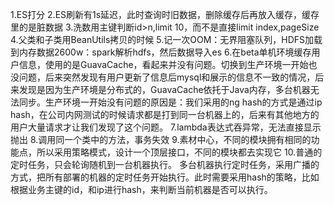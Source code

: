 1.ES打分
2.ES刷新有1s延迟，此时查询时旧数据，删除缓存后再放入缓存，缓存里的是脏数据
3.洗数用主键判断id>n,limit 10，而不是直接limit index,pageSize
4.父类和子类用BeanUtils拷贝的时候
5.记一次OOM：无界阻塞队列，HDFS加载到内存数据2600w：spark解析hdfs，然后数据导入es
6.在beta单机环境缓存用户信息，使用的是GuavaCache，看起来并没有问题。切换到生产环境一开始也没问题，后来突然发现有用户更新了信息后mysql和展示的信息不一致的情况，后来发现是因为生产环境是分布式的，GuavaCache依托于Java内存，多台机器无法同步。生产环境一开始没有问题的原因是：我们采用的ng hash的方式是通过ip hash，在公司内网测试的时候请求都是打到同一台机器上的，后来有其他地方的用户大量请求才让我们发现了这个问题。
7.lambda表达式吞异常，无法直接显示抛出
8.调用同一个类中的方法，事务失效
9.素材中心，不同的模块拥有相同的功能点，所以采用策略模式，设计一个顶层接口，不同的模块都去实现它
10.普通的定时任务，只会轮询随机到一台机器执行。
    多台机器执行定时任务，采用广播的方式，把所有部署的机器的定时任务开始执行。此时需要采用hash的策略，比如根据业务主键的id，和ip进行hash，来判断当前机器是否可以执行。